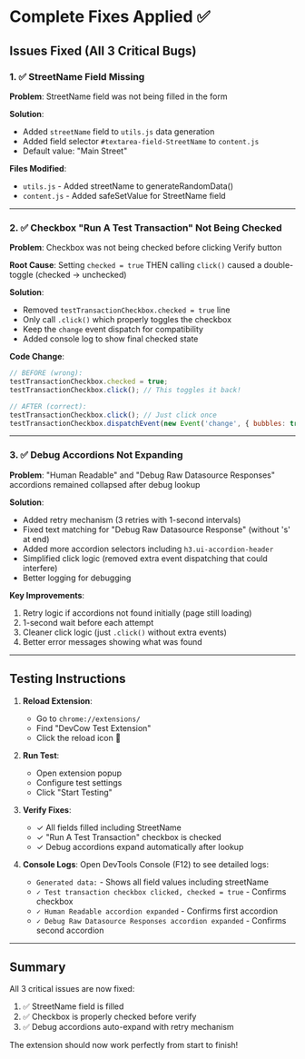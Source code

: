 # Complete Fixes Applied ✅

## Issues Fixed (All 3 Critical Bugs)

### 1. ✅ StreetName Field Missing
**Problem**: StreetName field was not being filled in the form

**Solution**:
- Added `streetName` field to `utils.js` data generation
- Added field selector `#textarea-field-StreetName` to `content.js`
- Default value: "Main Street"

**Files Modified**:
- `utils.js` - Added streetName to generateRandomData()
- `content.js` - Added safeSetValue for StreetName field

---

### 2. ✅ Checkbox "Run A Test Transaction" Not Being Checked
**Problem**: Checkbox was not being checked before clicking Verify button

**Root Cause**: Setting `checked = true` THEN calling `click()` caused a double-toggle (checked → unchecked)

**Solution**:
- Removed `testTransactionCheckbox.checked = true` line
- Only call `.click()` which properly toggles the checkbox
- Keep the `change` event dispatch for compatibility
- Added console log to show final checked state

**Code Change**:
```javascript
// BEFORE (wrong):
testTransactionCheckbox.checked = true;
testTransactionCheckbox.click(); // This toggles it back!

// AFTER (correct):
testTransactionCheckbox.click(); // Just click once
testTransactionCheckbox.dispatchEvent(new Event('change', { bubbles: true }));
```

---

### 3. ✅ Debug Accordions Not Expanding
**Problem**: "Human Readable" and "Debug Raw Datasource Responses" accordions remained collapsed after debug lookup

**Solution**:
- Added retry mechanism (3 retries with 1-second intervals)
- Fixed text matching for "Debug Raw Datasource Response" (without 's' at end)
- Added more accordion selectors including `h3.ui-accordion-header`
- Simplified click logic (removed extra event dispatching that could interfere)
- Better logging for debugging

**Key Improvements**:
1. Retry logic if accordions not found initially (page still loading)
2. 1-second wait before each attempt
3. Cleaner click logic (just `.click()` without extra events)
4. Better error messages showing what was found

---

## Testing Instructions

1. **Reload Extension**:
   - Go to `chrome://extensions/`
   - Find "DevCow Test Extension"
   - Click the reload icon 🔄

2. **Run Test**:
   - Open extension popup
   - Configure test settings
   - Click "Start Testing"

3. **Verify Fixes**:
   - ✓ All fields filled including StreetName
   - ✓ "Run A Test Transaction" checkbox is checked
   - ✓ Debug accordions expand automatically after lookup

4. **Console Logs**:
   Open DevTools Console (F12) to see detailed logs:
   - `Generated data:` - Shows all field values including streetName
   - `✓ Test transaction checkbox clicked, checked = true` - Confirms checkbox
   - `✓ Human Readable accordion expanded` - Confirms first accordion
   - `✓ Debug Raw Datasource Responses accordion expanded` - Confirms second accordion

---

## Summary

All 3 critical issues are now fixed:
1. ✅ StreetName field is filled
2. ✅ Checkbox is properly checked before verify
3. ✅ Debug accordions auto-expand with retry mechanism

The extension should now work perfectly from start to finish!
